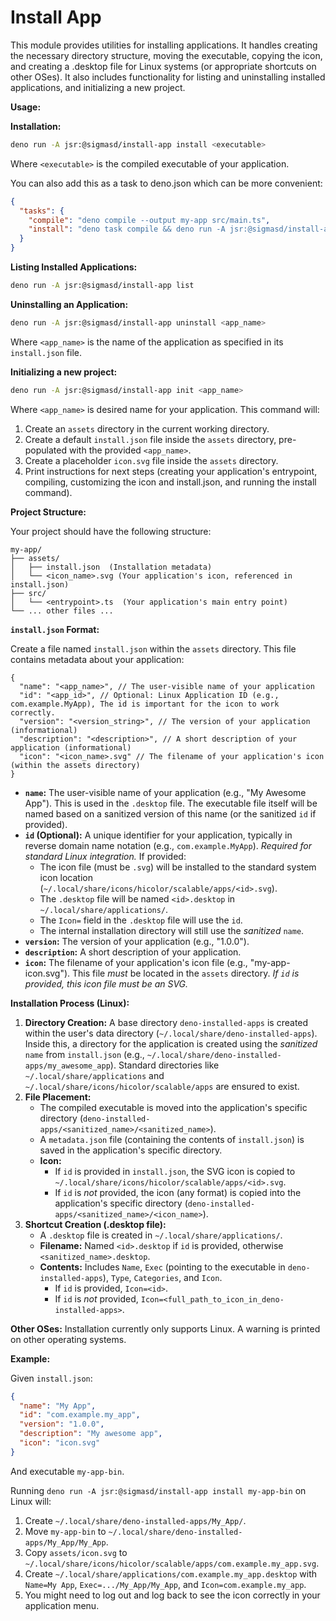 # Install App

This module provides utilities for installing applications. It handles creating
the necessary directory structure, moving the executable, copying the icon, and
creating a .desktop file for Linux systems (or appropriate shortcuts on other
OSes). It also includes functionality for listing and uninstalling installed
applications, and initializing a new project.

**Usage:**

**Installation:**

```bash
deno run -A jsr:@sigmasd/install-app install <executable>
```

Where `<executable>` is the compiled executable of your application.

You can also add this as a task to deno.json which can be more convenient:

```json
{
  "tasks": {
    "compile": "deno compile --output my-app src/main.ts",
    "install": "deno task compile && deno run -A jsr:@sigmasd/install-app install my-app"
  }
}
```

**Listing Installed Applications:**

```bash
deno run -A jsr:@sigmasd/install-app list
```

**Uninstalling an Application:**

```bash
deno run -A jsr:@sigmasd/install-app uninstall <app_name>
```

Where `<app_name>` is the name of the application as specified in its
`install.json` file.

**Initializing a new project:**

```bash
deno run -A jsr:@sigmasd/install-app init <app_name>
```

Where `<app_name>` is desired name for your application. This command will:

1. Create an `assets` directory in the current working directory.
2. Create a default `install.json` file inside the `assets` directory,
   pre-populated with the provided `<app_name>`.
3. Create a placeholder `icon.svg` file inside the `assets` directory.
4. Print instructions for next steps (creating your application's entrypoint,
   compiling, customizing the icon and install.json, and running the install
   command).

**Project Structure:**

Your project should have the following structure:

```
my-app/
├── assets/
│   ├── install.json  (Installation metadata)
│   └── <icon_name>.svg (Your application's icon, referenced in install.json)
├── src/
│   └── <entrypoint>.ts  (Your application's main entry point)
└── ... other files ...
```

**`install.json` Format:**

Create a file named `install.json` within the `assets` directory. This file
contains metadata about your application:

```jsonc
{
  "name": "<app_name>", // The user-visible name of your application
  "id": "<app_id>", // Optional: Linux Application ID (e.g., com.example.MyApp), The id is important for the icon to work correctly.
  "version": "<version_string>", // The version of your application (informational)
  "description": "<description>", // A short description of your application (informational)
  "icon": "<icon_name>.svg" // The filename of your application's icon (within the assets directory)
}
```

- **`name`:** The user-visible name of your application (e.g., "My Awesome
  App"). This is used in the `.desktop` file. The executable file itself will be
  named based on a sanitized version of this name (or the sanitized `id` if
  provided).
- **`id` (Optional):** A unique identifier for your application, typically in
  reverse domain name notation (e.g., `com.example.MyApp`). _Required for
  standard Linux integration._ If provided:
  - The icon file (must be `.svg`) will be installed to the standard system icon
    location (`~/.local/share/icons/hicolor/scalable/apps/<id>.svg`).
  - The `.desktop` file will be named `<id>.desktop` in
    `~/.local/share/applications/`.
  - The `Icon=` field in the `.desktop` file will use the `id`.
  - The internal installation directory will still use the _sanitized_ `name`.
- **`version`:** The version of your application (e.g., "1.0.0").
- **`description`:** A short description of your application.
- **`icon`:** The filename of your application's icon file (e.g.,
  "my-app-icon.svg"). This file _must_ be located in the `assets` directory. _If
  `id` is provided, this icon file must be an SVG._

**Installation Process (Linux):**

1. **Directory Creation:** A base directory `deno-installed-apps` is created
   within the user's data directory (`~/.local/share/deno-installed-apps`).
   Inside this, a directory for the application is created using the _sanitized_
   `name` from `install.json` (e.g.,
   `~/.local/share/deno-installed-apps/my_awesome_app`). Standard directories
   like `~/.local/share/applications` and
   `~/.local/share/icons/hicolor/scalable/apps` are ensured to exist.
2. **File Placement:**
   - The compiled executable is moved into the application's specific directory
     (`deno-installed-apps/<sanitized_name>/<sanitized_name>`).
   - A `metadata.json` file (containing the contents of `install.json`) is saved
     in the application's specific directory.
   - **Icon:**
     - If `id` is provided in `install.json`, the SVG icon is copied to
       `~/.local/share/icons/hicolor/scalable/apps/<id>.svg`.
     - If `id` is _not_ provided, the icon (any format) is copied into the
       application's specific directory
       (`deno-installed-apps/<sanitized_name>/<icon_name>`).
3. **Shortcut Creation (.desktop file):**
   - A `.desktop` file is created in `~/.local/share/applications/`.
   - **Filename:** Named `<id>.desktop` if `id` is provided, otherwise
     `<sanitized_name>.desktop`.
   - **Contents:** Includes `Name`, `Exec` (pointing to the executable in
     `deno-installed-apps`), `Type`, `Categories`, and `Icon`.
     - If `id` is provided, `Icon=<id>`.
     - If `id` is _not_ provided,
       `Icon=<full_path_to_icon_in_deno-installed-apps>`.

**Other OSes:** Installation currently only supports Linux. A warning is printed
on other operating systems.

**Example:**

Given `install.json`:

```json
{
  "name": "My App",
  "id": "com.example.my_app",
  "version": "1.0.0",
  "description": "My awesome app",
  "icon": "icon.svg"
}
```

And executable `my-app-bin`.

Running `deno run -A jsr:@sigmasd/install-app install my-app-bin` on Linux will:

1. Create `~/.local/share/deno-installed-apps/My_App/`.
2. Move `my-app-bin` to `~/.local/share/deno-installed-apps/My_App/My_App`.
3. Copy `assets/icon.svg` to
   `~/.local/share/icons/hicolor/scalable/apps/com.example.my_app.svg`.
4. Create `~/.local/share/applications/com.example.my_app.desktop` with
   `Name=My App`, `Exec=.../My_App/My_App`, and `Icon=com.example.my_app`.
5. You might need to log out and log back to see the icon correctly in your
   application menu.
